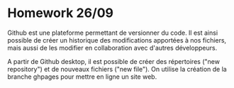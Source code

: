 # Homework 26/09
Github est une plateforme permettant de versionner du code. Il est ainsi possible de créer un historique des modifications apportées à nos fichiers, mais aussi de les modifier en collaboration avec d'autres développeurs.


A partir de Github desktop, il est possible de créer des répertoires ("new repository") et de nouveaux fichiers ("new file"). On utilise la création de la branche ghpages pour mettre en ligne un site web. 
